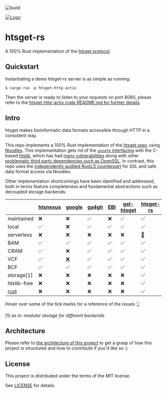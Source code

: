 ![build](https://github.com/umccr/htsget-rs/actions/workflows/action.yml/badge.svg)

[![Logo](https://www.ga4gh.org/wp-content/themes/ga4gh-theme/gfx/GA-logo-horizontal-tag-RGB.svg)](https://ga4gh.org)

# htsget-rs

A 100% Rust implementation of the [htsget protocol][htsget-spec].

## Quickstart

Instantiating a demo htsget-rs server is as simple as running:

```
$ cargo run -p htsget-http-actix
```

Then the server is ready to listen to your requests on port 8080, please refer to the [htsget-http-actix crate README.md for furhter details][htsget-http-actix-readme].

## Intro

htsget makes bioinformatic data formats accessible through HTTP in a consistent way.

This repo implements a 100% Rust implementation of the [htsget spec][htsget-spec] using [Noodles][noodles]. This implementation gets rid of the [`unsafe` interfacing][rust-htslib] with the C-based [htslib](https://github.com/samtools/htslib), which has had [many vulnerabilities](https://github.com/samtools/htslib/pulls?q=oss-fuzz) along with other [problematic third party dependencies such as OpenSSL](https://www.openssl.org/news/vulnerabilities.html). In contrast, this repo uses the [independently audited RustLS counterpart](http://jbp.io/2020/06/14/rustls-audit.html) for SSL and safe data format access via Noodles.

Other implementation shortcomings have been identified and addressed, both in terms feature completeness and fundamental abstractions such as decoupled storage backends:

|          	| [htsnexus][dnanexus] 	| [google][google-htsget] | [ga4gh][ga4gh-ref] | [EBI][ebi-htsget] | [gel-htsget][gel-htsget] | [htsget-rs][htsget-rs]
|---	    	  |---      | ---                |  ---	 |  ---	  | --- |	---    |
| maintained      | ❌      | ❌ 	                | ✅    |  ❌    | ✅  |  ✅  |
| local           | ✅      | ❌ 	                | ✅	   |  ✅	   | ✅ |   ✅  |
| serverless      | ❌      | ❌	                | ❌    |  ❌    | ❌ |   [🚧 ][aws-fixing] |
| BAM             | ✅      | ✅ 	                | ✅    |  ✅    | ✅ |   ✅  |
| CRAM            | ✅	   | ❌ 	                | ✅    |  ✅    | ✅ |   ✅  |
| VCF             | ✅	   | [❌][google-novcf]  | ✅    |  ✅    | ✅ |   ✅  |
| BCF             | ✅	   | ✅  	            | ✅    |  ✅    | ✅ |   ✅  |
| storage[1]      | ❌      | ❌  	            | ❌    |  ❌    | ❌ |   ✅  |
| htslib-free     | ❌      | ❌                  | ❌    |  ❌    | ❌ |   ✅  |
| [rust][rust-<3] | ❌      | ❌                  | ❌    |  ❌    | ❌ |   ✅  |

Hover over some of the tick marks for a reference of the issues 👆

[1] *as in: modular storage for different backends*

[ebi-htsget]: https://github.com/andrewyatz/basic-htsget
[gel-htsget]: https://gitlab.com/genomicsengland/htsget/gel-htsget
[htsget-rs]: https://github.com/umccr/htsget-rs
[dnanexus]: https://github.com/dnanexus-rnd/htsnexus
[google-htsget]: https://github.com/googlegenomics/htsget
[google-novcf]: https://github.com/googlegenomics/htsget/issues/34
[ga4gh-ref]: https://github.com/ga4gh/htsget-refserver
[aws-fixing]: https://github.com/umccr/htsget-rs/issues/47
[rust-<3]: https://www.reddit.com/r/rust/comments/owll2j/rust_is_the_most_loved_language_six_years_in_a/

## Architecture

Please refer to [the architecture of this project](ARCHITECTURE.md) to get a grasp of how this project is structured and how to contribute if you'd like so :)

## License

This project is distributed under the terms of the MIT license.

See [LICENSE](LICENSE) for details.

[htsget-spec]: https://samtools.github.io/hts-specs/htsget.html
[noodles]: https://github.com/zaeleus/noodles
[rust-htslib]: https://github.com/rust-bio/rust-htslib
[htsget-http-actix-readme]: https://github.com/umccr/htsget-rs/blob/main/htsget-http-actix/README.md
